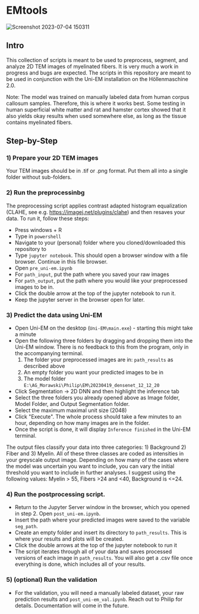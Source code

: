 # EMtools
![Screenshot 2023-07-04 150311](https://github.com/PhilipRuthig/EMtools/assets/39408485/22e879d4-824f-43ff-afe1-680d67efe555)

## Intro
This collection of scripts is meant to be used to preprocess, segment, and analyze 2D TEM images of myelinated fibers. It is very much a work in progress and bugs are expected. The scripts in this repository are meant to be used in conjunction with the Uni-EM installation on the Höllenmaschine 2.0.

Note: The model was trained on manually labeled data from human corpus callosum samples. Therefore, this is where it works best. Some testing in human superficial white matter and rat and hamster cortex showed that it also yields okay results when used somewhere else, as long as the tissue contains myelinated fibers.

## Step-by-Step
### 1) Prepare your 2D TEM images 
   Your TEM images should be in .tif or .png format. Put them all into a single folder without sub-folders.

### 2) Run the preprocessinbg
   The preprocessing script applies contrast adapted histogram equalization (CLAHE, see e.g. https://imagej.net/plugins/clahe) and then resaves your data. To run it, follow these steps:
 - Press windows + R
 - Type in `powershell`
 - Navigate to your (personal) folder where you cloned/downloaded this repository to
 - Type `jupyter notebook`. This should open a browser window with a file browser. Continue in this file browser.
 - Open `pre_uni-em.ipynb` 
 - For `path_input`, put the path where you saved your raw images
 - For `path_output`, put the path where you would like your preprocessed images to be in.
 - Click the double arrow at the top of the jupyter notebook to run it.
 - Keep the jupyter server in the browser open for later.

### 3) Predict the data using Uni-EM
- Open Uni-EM on the desktop (`Uni-EM\main.exe`) - starting this might take a minute
- Open the following three folders by dragging and dropping them into the Uni-EM window. There is no feedback to this from the program, only in the accompanying terminal.
    1) The folder your preprocessed images are in: `path_results` as described above
    2) An empty folder you want your predicted images to be in
    3) The model folder `E:\AG_Morawski\Philip\EM\20230419_densenet_12_12_20`
- Click Segmentation -> 2D DNN and then highlight the inference tab
- Select the three folders you already opened above as Image folder, Model Folder, and Output Segmentation folder.
- Select the maximum maximal unit size (2048)
- Click "Execute". The whole process should take a few minutes to an hour, depending on how many images are in the folder.
- Once the script is done, it will display `Inference finished` in the Uni-EM terminal.

The output files classify your data into three categories: 1) Background 2) Fiber and 3) Myelin. All of these three classes are coded as intensities in your greyscale output image. Depending on how many of the cases where the model was uncertain you want to include, you can vary the initial threshold you want to include in further analyses. I suggest using the following values: Myelin > 55, Fibers >24 and <40, Background is <=24. 

### 4) Run the postprocessing script.
- Return to the Jupyter Server window in the browser, which you opened in step 2. Open `post_uni-em.ipynb`.
- Insert the path where your predicted images were saved to the variable `seg_path`.
- Create an empty folder and insert its directory to `path_results`. This is where your results and plots will be created.
- Click the double arrows at the top of the jupyter notebook to run it
- The script iterates through all of your data and saves processed versions of each image in `path_results`. You will also get a .csv file once everything is done, which includes all of your results.

### 5) (optional) Run the validation
- For the validation, you will need a manually labeled dataset, your raw prediction results and `post_uni-em_val.ipynb`. Reach out to Philip for details. Documentation will come in the future.
